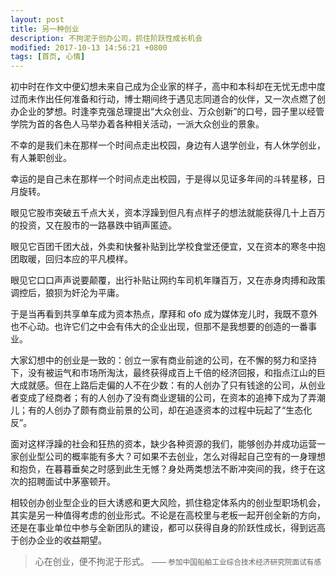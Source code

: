 ```yaml
---
layout: post
title: 另一种创业
description: 不拘泥于创办公司，抓住阶跃性成长机会
modified: 2017-10-13 14:56:21 +0800
tags: [首页, 心情]
---
```


初中时在作文中便幻想未来自己成为企业家的样子，高中和本科却在无忧无虑中度过而未作出任何准备和行动，博士期间终于遇见志同道合的伙伴，又一次点燃了创办企业的梦想。时逢李克强总理提出“大众创业、万众创新”的口号，园子里以经管学院为首的各色人马举办着各种相关活动，一派大众创业的景象。

不幸的是我们未在那样一个时间点走出校园，身边有人退学创业，有人休学创业，有人兼职创业。

幸运的是自己未在那样一个时间点走出校园，于是得以见证多年间的斗转星移，日月旋转。

眼见它股市突破五千点大关，资本浮躁到但凡有点样子的想法就能获得几十上百万的投资，又在股市的一路暴跌中销声匿迹。

眼见它百团千团大战，外卖和快餐补贴到比学校食堂还便宜，又在资本的寒冬中抱团取暖，回归本应的平凡模样。

眼见它口口声声说要颠覆，出行补贴让网约车司机年赚百万，又在赤身肉搏和政策调控后，狼狈为奸沦为平庸。

于是当再看到共享单车成为资本热点，摩拜和 ofo 成为媒体宠儿时，我既不意外也不心动。也许它们之中会有伟大的企业出现，但那不是我想要的创造的一番事业。

大家幻想中的创业是一致的：创立一家有商业前途的公司，在不懈的努力和坚持下，没有被运气和市场所淘汰，最终获得成百上千倍的经济回报，和指点江山的巨大成就感。但在上路后走偏的人不在少数：有的人创办了只有钱途的公司，从创业者变成了经商者；有的人创办了没有商业逻辑的公司，在资本的追捧下成为了弄潮儿；有的人创办了颇有商业前景的公司，却在追逐资本的过程中玩起了“生态化反”。

面对这样浮躁的社会和狂热的资本，缺少各种资源的我们，能够创办并成功运营一家创业型公司的概率能有多大？可如果不去创业，怎么对得起自己空有的一身理想和抱负，在暮暮垂矣之时感到此生无憾？身处两类想法不断冲突间的我，终于在这次的招聘面试中茅塞顿开。

相较创办创业型企业的巨大诱惑和更大风险，抓住稳定体系内的创业型职场机会，其实是另一种值得考虑的创业形式。不论是在高校里与老板一起开创全新的方向，还是在事业单位中参与全新团队的建设，都可以获得自身的阶跃性成长，得到远高于创办企业的收益期望。

> 心在创业，便不拘泥于形式。
> <small>—— 参加中国船舶工业综合技术经济研究院面试有感</small>
